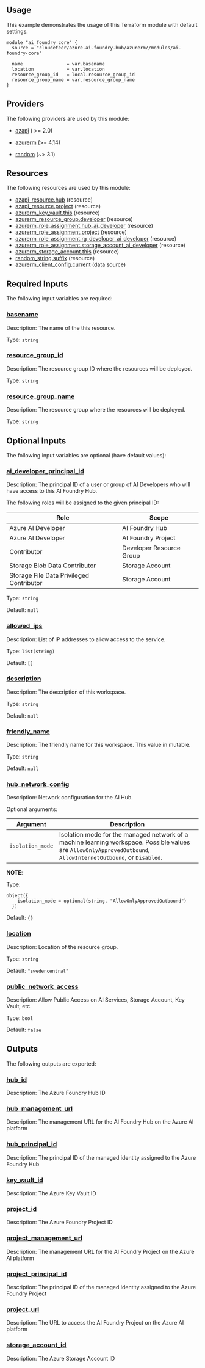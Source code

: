 <!-- BEGIN_TF_DOCS -->
## Usage

This example demonstrates the usage of this Terraform module with default settings.

```hcl
module "ai_foundry_core" {
  source = "cloudeteer/azure-ai-foundry-hub/azurerm//modules/ai-foundry-core"

  name                = var.basename
  location            = var.location
  resource_group_id   = local.resource_group_id
  resource_group_name = var.resource_group_name
}
```

## Providers

The following providers are used by this module:

- <a name="provider_azapi"></a> [azapi](#provider\_azapi) ( >= 2.0)

- <a name="provider_azurerm"></a> [azurerm](#provider\_azurerm) (>= 4.14)

- <a name="provider_random"></a> [random](#provider\_random) (~> 3.1)



## Resources

The following resources are used by this module:

- [azapi_resource.hub](https://registry.terraform.io/providers/azure/azapi/latest/docs/resources/resource) (resource)
- [azapi_resource.project](https://registry.terraform.io/providers/azure/azapi/latest/docs/resources/resource) (resource)
- [azurerm_key_vault.this](https://registry.terraform.io/providers/hashicorp/azurerm/latest/docs/resources/key_vault) (resource)
- [azurerm_resource_group.developer](https://registry.terraform.io/providers/hashicorp/azurerm/latest/docs/resources/resource_group) (resource)
- [azurerm_role_assignment.hub_ai_developer](https://registry.terraform.io/providers/hashicorp/azurerm/latest/docs/resources/role_assignment) (resource)
- [azurerm_role_assignment.project](https://registry.terraform.io/providers/hashicorp/azurerm/latest/docs/resources/role_assignment) (resource)
- [azurerm_role_assignment.rg_developer_ai_developer](https://registry.terraform.io/providers/hashicorp/azurerm/latest/docs/resources/role_assignment) (resource)
- [azurerm_role_assignment.storage_account_ai_developer](https://registry.terraform.io/providers/hashicorp/azurerm/latest/docs/resources/role_assignment) (resource)
- [azurerm_storage_account.this](https://registry.terraform.io/providers/hashicorp/azurerm/latest/docs/resources/storage_account) (resource)
- [random_string.suffix](https://registry.terraform.io/providers/hashicorp/random/latest/docs/resources/string) (resource)
- [azurerm_client_config.current](https://registry.terraform.io/providers/hashicorp/azurerm/latest/docs/data-sources/client_config) (data source)

## Required Inputs

The following input variables are required:

### <a name="input_basename"></a> [basename](#input\_basename)

Description: The name of the this resource.

Type: `string`

### <a name="input_resource_group_id"></a> [resource\_group\_id](#input\_resource\_group\_id)

Description: The resource group ID where the resources will be deployed.

Type: `string`

### <a name="input_resource_group_name"></a> [resource\_group\_name](#input\_resource\_group\_name)

Description: The resource group where the resources will be deployed.

Type: `string`

## Optional Inputs

The following input variables are optional (have default values):

### <a name="input_ai_developer_principal_id"></a> [ai\_developer\_principal\_id](#input\_ai\_developer\_principal\_id)

Description: The principal ID of a user or group of AI Developers who will have access to this AI Foundry Hub.

The following roles will be assigned to the given principal ID:

| Role | Scope |
| -- | -- |
| Azure AI Developer | AI Foundry Hub |
| Azure AI Developer | AI Foundry Project |
| Contributor | Developer Resource Group |
| Storage Blob Data Contributor | Storage Account |
| Storage File Data Privileged Contributor | Storage Account |

Type: `string`

Default: `null`

### <a name="input_allowed_ips"></a> [allowed\_ips](#input\_allowed\_ips)

Description: List of IP addresses to allow access to the service.

Type: `list(string)`

Default: `[]`

### <a name="input_description"></a> [description](#input\_description)

Description: The description of this workspace.

Type: `string`

Default: `null`

### <a name="input_friendly_name"></a> [friendly\_name](#input\_friendly\_name)

Description: The friendly name for this workspace. This value in mutable.

Type: `string`

Default: `null`

### <a name="input_hub_network_config"></a> [hub\_network\_config](#input\_hub\_network\_config)

Description: Network configuration for the AI Hub.

Optional arguments:

Argument | Description
-- | --
`isolation_mode` | Isolation mode for the managed network of a machine learning workspace. Possible values are `AllowOnlyApprovedOutbound`, `AllowInternetOutbound`, or `Disabled`.

**NOTE**:

Type:

```hcl
object({
    isolation_mode = optional(string, "AllowOnlyApprovedOutbound")
  })
```

Default: `{}`

### <a name="input_location"></a> [location](#input\_location)

Description: Location of the resource group.

Type: `string`

Default: `"swedencentral"`

### <a name="input_public_network_access"></a> [public\_network\_access](#input\_public\_network\_access)

Description: Allow Public Access on AI Services, Storage Account, Key Vault, etc.

Type: `bool`

Default: `false`

## Outputs

The following outputs are exported:

### <a name="output_hub_id"></a> [hub\_id](#output\_hub\_id)

Description: The Azure Foundry Hub ID

### <a name="output_hub_management_url"></a> [hub\_management\_url](#output\_hub\_management\_url)

Description: The management URL for the AI Foundry Hub on the Azure AI platform

### <a name="output_hub_principal_id"></a> [hub\_principal\_id](#output\_hub\_principal\_id)

Description: The principal ID of the managed identity assigned to the Azure Foundry Hub

### <a name="output_key_vault_id"></a> [key\_vault\_id](#output\_key\_vault\_id)

Description: The Azure Key Vault ID

### <a name="output_project_id"></a> [project\_id](#output\_project\_id)

Description: The Azure Foundry Project ID

### <a name="output_project_management_url"></a> [project\_management\_url](#output\_project\_management\_url)

Description: The management URL for the AI Foundry Project on the Azure AI platform

### <a name="output_project_principal_id"></a> [project\_principal\_id](#output\_project\_principal\_id)

Description: The principal ID of the managed identity assigned to the Azure Foundry Project

### <a name="output_project_url"></a> [project\_url](#output\_project\_url)

Description: The URL to access the AI Foundry Project on the Azure AI platform

### <a name="output_storage_account_id"></a> [storage\_account\_id](#output\_storage\_account\_id)

Description: The Azure Storage Account ID
<!-- END_TF_DOCS -->
